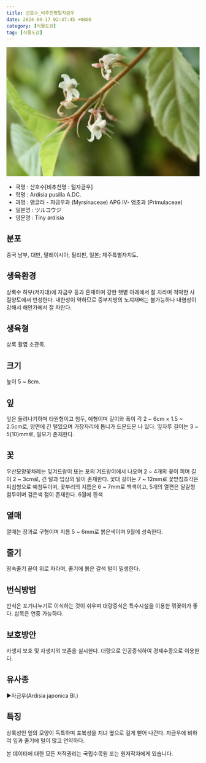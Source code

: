 ```yaml
---
title: 산호수_비추천명털자금우
date: 2024-04-17 02:47:45 +0800
category: [식물도감]
tag: [식물도감]
---
```




![산호수[비추천명 : 털자금우]](/assets/img/fileUpload/plants/basic/Myrsinaceae/Ardisia/11762/11762_1_th2.JPG)
- 국명 : 산호수[비추천명 : 털자금우]
- 학명 : Ardisia pusilla A.DC.
- 과명 : 앵글러 - 자금우과 (Myrsinaceae) APG Ⅳ- 앵초과 (Primulaceae)
- 일본명 : ツルコウジ
- 영문명 : Tiny ardisia


## 분포
중국 남부, 대만, 말레이시아, 필리핀, 일본; 제주특별자치도.
## 생육환경
상록수 하부(저지대)에 자금우 등과 혼재하며 강한 햇볕 아래에서 잘 자라며 척박한 사질양토에서 번성한다. 내한성이 약하므로 중부지방의 노지재배는 불가능하나 내염성이 강해서 해안가에서 잘 자란다.
## 생육형
상록 활엽 소관목. 
## 크기
높이 5 ~ 8cm.
## 잎
잎은 돌려나기하며 타원형이고 첨두, 예형이며 길이와 폭이 각  2 ~ 6cm × 1.5 ~ 2.5cm로, 양면에 긴 털있으며 가장자리에 톱니가 드문드문 나 있다.  잎자루 길이는 3 ~ 5(10)mm로, 밀모가 존재한다.
## 꽃
우산모양꽃차례는 잎겨드랑이 또는 포의 겨드랑이에서 나오며 2 ~ 4개의 꽃이 피며 길이 2 ~ 3cm로, 긴 털과 입상의 털이 존재한다.  꽃대 길이는 7 ~ 12mm로 꽃받침조각은 피침형으로 예첨두이며, 꽃부리의 지름은 6 ~ 7mm로 백색이고, 5개의 열편은 달걀형 첨두이며 검은색 점이 존재한다. 6월에 흰색
## 열매
열매는 장과로 구형이며 지름 5 ~ 6mm로 붉은색이며 9월에 성숙한다.
## 줄기
땅속줄기 끝이 위로 자라며, 줄기에 붉은 갈색 털이 밀생한다.
## 번식방법
번식은 포기나누기로 이식하는 것이 쉬우며 대량증식은 특수시설을 이용한 꺾꽂이가 좋다. 삽목은 연중 가능하다.
## 보호방안
자생지 보호 및 자생지외 보존을 실시한다. 대량으로 인공증식하여 경제수종으로 이용한다.
## 유사종
▶자금우(Ardisia japonica Bl.)
## 특징
상록성인 잎의 모양이 독특하며 포복성을 지녀 옆으로 길게 뻗어 나간다. 자금우에 비하여 잎과 줄기에 털이 많고 연약하다.






본 데이터에 대한 모든 저작권리는 국립수목원 또는 원저작자에게 있습니다.

